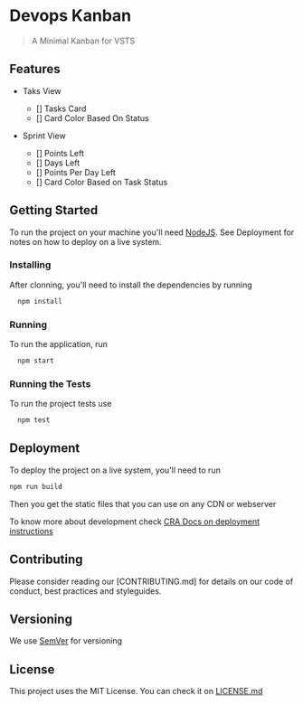 # Devops Kanban

> A Minimal Kanban for VSTS

## Features

- Taks View
  - [] Tasks Card
  - [] Card Color Based On Status

- Sprint View
  - [] Points Left
  - [] Days Left
  - [] Points Per Day Left
  - [] Card Color Based on Task Status

## Getting Started

To run the project on your machine you'll need [NodeJS](https://nodejs.org/en/).
See Deployment for notes on how to deploy on a live system.

### Installing

After clonning, you'll need to install the dependencies by running

```bash
  npm install
```

### Running

To run the application, run

```bash
  npm start
```

### Running the Tests

To run the project tests use

```bash
  npm test
```

## Deployment

To deploy the project on a live system, you'll need to run 

```bash
npm run build
```

Then you get the static files that you can use on any CDN or webserver

To know more about development check [CRA Docs on deployment instructions](https://facebook.github.io/create-react-app/docs/deployment#docsNav)


## Contributing

Please consider reading our [CONTRIBUTING.md] for details on our code of conduct, best practices and styleguides.

## Versioning

We use [SemVer](https://semver.org/) for versioning 

## License

This project uses the MIT License. You can check it on [LICENSE.md](./LICENSE.md)
